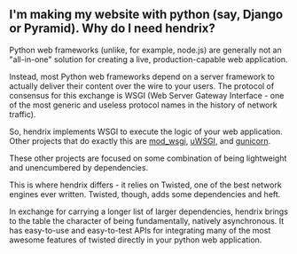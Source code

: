 ## I'm making my website with python (say, Django or Pyramid).  Why do I need hendrix?

Python web frameworks (unlike, for example, node.js) are generally not an "all-in-one" solution for creating a live, production-capable web application.

Instead, most Python web frameworks depend on a server framework to actually deliver their content over the wire to your users.  The protocol of consensus for this exchange is WSGI (Web Server Gateway Interface - one of the most generic and useless protocol names in the history of network traffic).

So, hendrix implements WSGI to execute the logic of your web application.  Other projects that do exactly this are [mod_wsgi](https://modwsgi.readthedocs.org), [uWSGI](https://uwsgi-docs.readthedocs.org), and [gunicorn](http://gunicorn-docs.readthedocs.org).

These other projects are focused on some combination of being lightweight and unencumbered by dependencies.

This is where hendrix differs - it relies on Twisted, one of the best network engines ever written.  Twisted, though, adds some dependencies and heft.

In exchange for carrying a longer list of larger dependencies, hendrix brings to the table the character of being fundamentally, natively asynchronous.  It has easy-to-use and easy-to-test APIs for integrating many of the most awesome features of twisted directly in your python web application.


